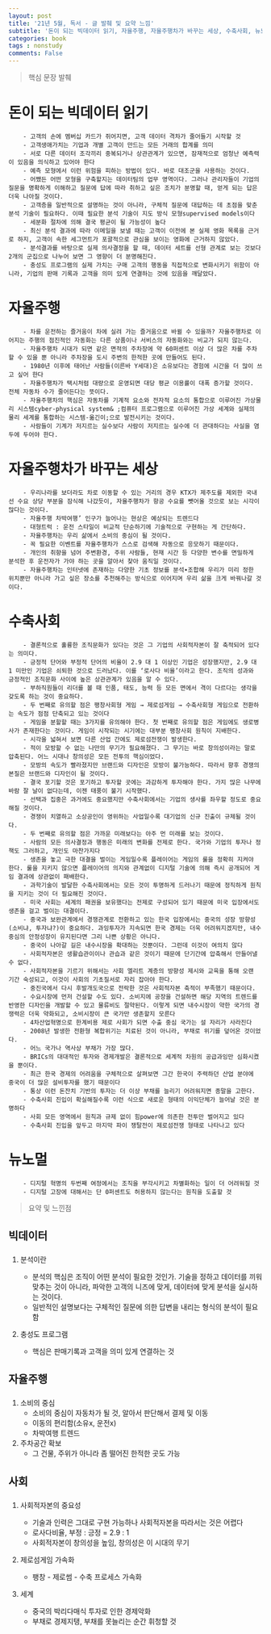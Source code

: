```yaml
---
layout: post
title: '21년 5월, 독서 - 글 발췌 및 요약 느낌'
subtitle: '돈이 되는 빅데이터 읽기, 자율주행, 자율주행차가 바꾸는 세상, 수축사회, 뉴노멀'
categories: book
tags : nonstudy
comments: False
---
```


> 핵심 문장 발췌

# 돈이 되는 빅데이터 읽기
		- 고객의 손에 멤버십 카드가 쥐어지면, 고객 데이터 격차가 줄어들기 시작할 것
		- 고객생애가치는 기업과 개별 고객이 만드는 모든 거래의 합계를 의미
		- 서로 다른 데이터 조각끼리 중복되거나 상관관계가 있으면, 잠재적으로 엄청난 예측력이 있음을 의식하고 있어야 한다
		- 예측 모형에서 이런 위험을 피하는 방법이 있다. 바로 대조군을 사용하는 것이다.
		- 어쨌든 어떤 모형을 구축할지는 데이터팀의 업무 영역이다. 그러나 관리자들이 기업의 질문을 명확하게 이해하고 질문에 답에 따라 취하고 싶은 조치가 분명할 때, 얻게 되는 답은 더욱 나아질 것이다.
		- 고객층을 일반적으로 설명하는 것이 아니라, 구체적 질문에 대답하는 데 초점을 맞춘 분석 기술이 필요하다. 이때 필요한 분석 기술이 지도 방식 모형supervised models이다
		- 세분화 절차에 의해 결국 평균이 될 가능성이 높다
		- 최신 분석 결과에 따라 이메일을 보낼 때는 고객이 이전에 본 실제 영화 목록을 근거로 하지, 고객이 속한 세그먼트가 포괄적으로 관심을 보이는 영화에 근거하지 않았다.
		- 분석결과를 바탕으로 실제 의사결정을 할 때, 데이터 세트를 선형 관계로 보는 것보다 2개의 군집으로 나누어 보면 그 영향이 더 분명해진다.
		- 충성도 프로그램의 실제 가치는 구매 고객의 행동을 직접적으로 변화시키기 위함이 아니라, 기업의 판매 기록과 고객을 의미 있게 연결하는 것에 있음을 깨달았다.

# 자율주행
		- 차를 운전하는 즐거움이 차에 실려 가는 즐거움으로 바뀔 수 있을까? 자율주행차로 이어지는 주행의 점진적인 자동화는 다른 상품이나 서비스의 자동화와는 비교가 되지 않는다.
		- 자율주행차 시대가 되면 같은 면적의 주차장에 약 60퍼센트 이상 더 많은 차를 주차할 수 있을 뿐 아니라 주차장을 도시 주변의 한적한 곳에 만들어도 된다.
		- 1980년 이후에 태어난 사람들(이른바 Y세대)은 소유보다는 경험에 시간을 더 많이 쓰고 싶어 한다
		- 자율주행차가 택시처럼 대량으로 운영되면 대당 평균 이용률이 대폭 증가할 것이다. 전체 자동차 수가 줄어든다는 뜻이다.
		- 자율주행차의 핵심은 자동차를 기계적 요소와 전자적 요소의 통합으로 이루어진 가상물리 시스템cyber-physical system& ;컴퓨터 프로그램으로 이루어진 가상 세계와 실제의 물리 세계를 통합하는 시스템-옮긴이;으로 발전시키는 것이다.
		- 사람들이 기계가 저지르는 실수보다 사람이 저지르는 실수에 더 관대하다는 사실을 염두에 두어야 한다.

# 자율주행차가 바꾸는 세상
		- 우리나라를 보더라도 차로 이동할 수 있는 거리의 경우 KTX가 제주도를 제외한 국내선 수요 상당 부분을 잠식해 나갔듯이, 자율주행차가 항공 수요를 뺏어올 것으로 보는 시각이 많다는 것이다.
		- 자율주행 차박여행’ 인구가 늘어나는 현상은 예상되는 트렌드다
		- 대형트럭 : 운전 스타일이 비교적 단순하기에 기술적으로 구현하는 게 간단하다.
		- 자율주행차는 우리 삶에서 소비의 중심이 될 것이다.
		- 꼭 필요한 이벤트를 자율주행차가 스스로 검색해 자동으로 응모하기 때문이다.
		- 개인의 취향을 넘어 주변환경, 주위 사람들, 현재 시간 등 다양한 변수를 면밀하게 분석한 후 운전자가 가야 하는 곳을 알아서 찾아 움직일 것이다.
		- 자율주행차는 인터넷에 존재하는 다양한 기초 정보를 분석∙조합해 우리가 미리 정한 위치뿐만 아니라 가고 싶은 장소를 추천해주는 방식으로 이어지며 우리 삶을 크게 바꿔나갈 것이다.

# 수축사회
		- 결론적으로 훌륭한 조직문화가 있다는 것은 그 기업의 사회적자본이 잘 축적되어 있다는 의미다.
		- 긍정적 단어와 부정적 단어의 비율이 2.9 대 1 이상인 기업은 성장했지만, 2.9 대 1 미만인 기업은 쇠퇴한 것으로 드러났다. 이를 ‘로사다 비율’이라고 한다. 조직의 성과와 긍정적인 조직문화 사이에 높은 상관관계가 있음을 알 수 있다.
		- 부하직원들이 리더를 볼 때 인품, 태도, 능력 등 모든 면에서 격이 다르다는 생각을 갖도록 하는 것이 중요하다.
		- 두 번째로 유의할 점은 팽창사회형 게임 → 제로섬게임 → 수축사회형 게임으로 전환하는 속도가 점점 단축되고 있는 것이다
		- 게임을 분할할 때는 3가지를 유의해야 한다. 첫 번째로 유의할 점은 게임에도 생로병사가 존재한다는 것이다. 게임이 시작되는 시기에는 대부분 팽창사회 원칙이 지배한다.
		- 시각을 넓혀서 보면 다른 산업 간에도 제로섬전쟁이 발생한다.
		- 적이 모방할 수 없는 나만의 무기가 필요해졌다. 그 무기는 바로 창의성이라는 말로 압축된다. 어느 시대나 창의성은 모든 전투의 핵심이었다.
		- 모방의 속도가 빨라졌지만 브랜드와 디자인은 모방이 불가능하다. 따라서 향후 경쟁의 본질은 브랜드와 디자인이 될 것이다.
		- 결국 포기할 것은 포기하고 투자할 곳에는 과감하게 투자해야 한다. 가지 많은 나무에 바람 잘 날이 없다는데, 이젠 태풍이 불기 시작했다.
		- 선택과 집중은 과거에도 중요했지만 수축사회에서는 기업의 생사를 좌우할 정도로 중요해질 것이다.
		- 경쟁이 치열하고 소상공인이 영위하는 사업일수록 대기업의 신규 진출이 규제될 것이다.
		- 두 번째로 유의할 점은 가까운 미래보다는 아주 먼 미래를 보는 것이다.
		- 사람의 모든 의사결정과 행동은 미래의 변화를 전제로 한다. 국가와 기업의 투자나 정책도 그러하고, 개인도 마찬가지다
		- 생존을 놓고 극한 대결을 벌이는 게임일수록 플레이어는 게임의 룰을 정확히 지켜야 한다. 룰을 지키지 않으면 플레이어의 의지와 관계없이 디지털 기술에 의해 즉시 공개되어 게임 결과에 상관없이 패배한다.
		- 과학기술이 발달한 수축사회에서는 모든 것이 투명하게 드러나기 때문에 정직하게 원칙을 지키는 것이 더 필요해진 것이다.
		- 미국 사회는 세계의 패권을 보유했다는 전제로 구성되어 있기 때문에 미국 입장에서도 생존을 걸고 벌이는 대결이다.
		- 중국과 보완관계에서 경쟁관계로 전환하고 있는 한국 입장에서는 중국의 성장 방향성(소비냐, 투자냐?)이 중요하다. 과잉투자가 지속되면 한국 경제는 더욱 어려워지겠지만, 내수 중심의 안정성장이 유지된다면 그리 나쁜 상황은 아니다.
		- 중국이 나아갈 길은 내수시장을 확대하는 것뿐이다. 그런데 이것이 여의치 않다
		- 사회적자본은 생활습관이이나 관습과 같은 것이기 때문에 단기간에 압축해서 만들어낼 수 없다.
		- 사회적자본을 기르기 위해서는 사회 엘리트 계층의 방향성 제시와 교육을 통해 오랜 기간 숙성되고, 이것이 사회의 기초질서로 자리 잡아야 한다.
		- 중진국에서 다시 후발개도국으로 전락한 것은 사회적자본 축적이 부족했기 때문이다.
		- 수요시장에 먼저 건설할 수도 있다. 소비지에 공장을 건설하면 해당 지역의 트렌드를 반영한 디자인을 개발할 수 있고 물류비도 절약된다. 이렇게 되면 내수시장이 약한 국가의 경쟁력은 더욱 약화되고, 소비시장이 큰 국가만 생존할지 모른다
		- 4차산업혁명으로 한계비용 제로 사회가 되면 수출 중심 국가는 설 자리가 사라진다
		- 2008년 발생한 전환형 복합위기는 치료된 것이 아니라, 부채로 위기를 덮어온 것이었다.
		- 어느 국가나 역사상 부채가 가장 많다.
		- BRICs의 대대적인 투자와 경제개발은 결론적으로 세계적 차원의 공급과잉만 심화시켰을 뿐이다.
		- 최근 한국 경제의 어려움을 구체적으로 살펴보면 그간 한국이 주력하던 산업 분야에 중국이 더 많은 설비투자를 했기 때문이다
		- 통상 이런 돈잔치 기반의 투자는 더 이상 부채를 늘리기 어려워지면 종말을 고한다.
		- 수축사회 진입이 확실해질수록 이런 식으로 새로운 형태의 이익단체가 늘어날 것은 분명하다
		- 사회 모든 영역에서 원칙과 규제 없이 힘power에 의존한 전투만 벌어지고 있다
		- 수축사회 진입을 앞두고 마지막 파이 쟁탈전이 제로섬전쟁 형태로 나타나고 있다

# 뉴노멀
		- 디지털 혁명의 두번째 여정에서는 조직을 부각시키고 차별화하는 일이 더 어려워질 것
		- 디지털 고장에 대해서는 단 0퍼센트도 허용하지 않는다는 원칙을 도출할 것


> 요약 및 느낀점

## 빅데이터
### 
1. 분석이란
	- 분석의 핵심은 조직이 어떤 분석이 필요한 것인가. 기술을 정하고 데이터를 끼워 맞추는 것이 아니라, 파악한 고객의 니즈에 맞게,
데이터에 맞게 분석을 실시하는 것이다.
	- 일반적인 설명보다는 구체적인 질문에 의한 답변을 내리는 형식의 분석이 필요함

2. 충성도 프로그램
	- 핵심은 판매기록과 고객을 의미 있게 연결하는 것


## 자율주행
###
1. 소비의 중심
	- 소비의 중심이 자동차가 될 것, 알아서 판단해서 결제 및 이동
	- 이동의 편리함(소유x, 운전x)
	- 차박여행 트렌드
2. 주차공간 확보
	- 그 건물, 주위가 아니라 좀 떨어진 한적한 곳도 가능

## 사회
###
1. 사회적자본의 중요성
	- 기술과 인력은 그대로 구현 가능하나 사회적자본을 따라서는 것은 어렵다
	- 로사다비율, 부정 : 긍정 = 2.9 : 1
	- 사회적자본이 창의성을 높임, 창의성은 이 시대의 무기
2. 제로섬게임 가속화
	- 팽창 - 제로썸 - 수축 프로세스 가속화

3. 세계
	- 중국의 박리다매식 투자로 인한 경제악화
	- 부채로 경제지탱, 부채를 못늘리는 순간 휘청할 것










	